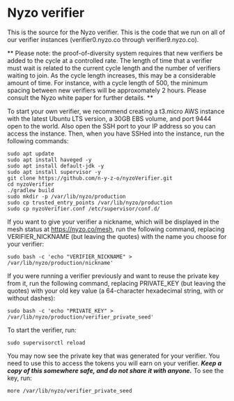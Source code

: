 # Nyzo verifier

This is the source for the Nyzo verifier. This is the code that we run on all of our verifier instances (verifier0.nyzo.co through verifier9.nyzo.co).

** Please note: the proof-of-diversity system requires that new verifiers be added to the cycle at a controlled rate. The length of time that a verifier must wait is related to the current cycle length and the number of verifiers waiting to join. As the cycle length increases, this may be a considerable amount of time. For instance, with a cycle length of 500, the minimum spacing between new verifiers will be approxomately 2 hours. Please consult the Nyzo white paper for further details. **

To start your own verifier, we recommend creating a t3.micro AWS instance with the latest Ubuntu LTS version, a 30GB EBS volume, and port 9444 open to the world. Also open the SSH port to your IP address so you can access the instance. Then, when you have SSHed into the instance, run the following commands:

```
sudo apt update
sudo apt install haveged -y
sudo apt install default-jdk -y
sudo apt install supervisor -y
git clone https://github.com/n-y-z-o/nyzoVerifier.git
cd nyzoVerifier
./gradlew build
sudo mkdir -p /var/lib/nyzo/production
sudo cp trusted_entry_points /var/lib/nyzo/production
sudo cp nyzoVerifier.conf /etc/supervisor/conf.d/
```

If you want to give your verifier a nickname, which will be displayed in the mesh status at https://nyzo.co/mesh, run the following command, replacing VERIFIER_NICKNAME (but leaving the quotes) with the name you choose for your verifier:

```
sudo bash -c 'echo "VERIFIER_NICKNAME" > /var/lib/nyzo/production/nickname'
```

If you were running a verifier previously and want to reuse the private key from it, run the following command, replacing PRIVATE_KEY (but leaving the quotes) with your old key value (a 64-character hexadecimal string, with or without dashes):

```
sudo bash -c 'echo "PRIVATE_KEY" > /var/lib/nyzo/production/verifier_private_seed'
```

To start the verifier, run:

```
sudo supervisorctl reload
```

You may now see the private key that was generated for your verifier. You need to use this to access the tokens you will earn on your verifier. **_Keep a copy of this somewhere safe, and do not share it with anyone._** To see the key, run:

```
more /var/lib/nyzo/verifier_private_seed
```
